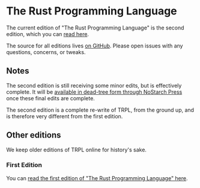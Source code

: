# The Rust Programming Language

The current edition of "The Rust Programming Language" is the second
edition, which you can [read here](second-edition/index.html).

The source for all editions lives [on GitHub](https://github.com/rust-lang/book).
Please open issues with any questions, concerns, or tweaks.

## Notes

The second edition is still receiving some minor edits, but is effectively
complete. It will be [available in dead-tree form through NoStarch
Press](https://nostarch.com/Rust) once these final edits are complete.

The second edition is a complete re-write of TRPL, from the ground up,
and is therefore very different from the first edition.

## Other editions

We keep older editions of TRPL online for history's sake.

### First Edition

You can [read the first edition of "The Rust Programming Language"
here](first-edition/index.html).
